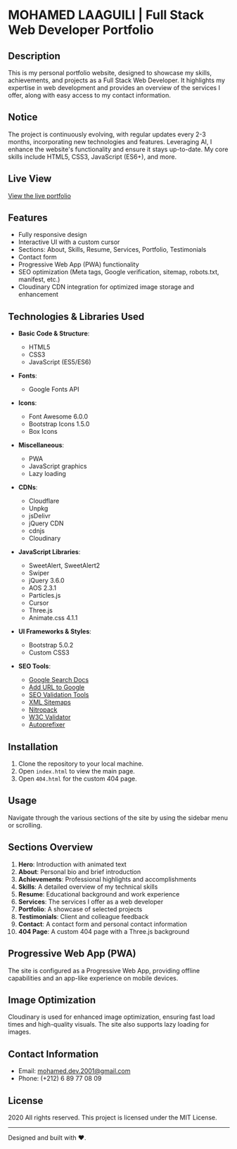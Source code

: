 # MOHAMED LAAGUILI | Full Stack Web Developer Portfolio

## Description
This is my personal portfolio website, designed to showcase my skills, achievements, and projects as a Full Stack Web Developer. It highlights my expertise in web development and provides an overview of the services I offer, along with easy access to my contact information.

## Notice
The project is continuously evolving, with regular updates every 2-3 months, incorporating new technologies and features. Leveraging AI, I enhance the website's functionality and ensure it stays up-to-date. My core skills include HTML5, CSS3, JavaScript (ES6+), and more.

## Live View
[View the live portfolio](https://laaguili-dev.app.genez.io/)

## Features
- Fully responsive design
- Interactive UI with a custom cursor
- Sections: About, Skills, Resume, Services, Portfolio, Testimonials
- Contact form
- Progressive Web App (PWA) functionality
- SEO optimization (Meta tags, Google verification, sitemap, robots.txt, manifest, etc.)
- Cloudinary CDN integration for optimized image storage and enhancement

## Technologies & Libraries Used
- **Basic Code & Structure**:  
  - HTML5  
  - CSS3  
  - JavaScript (ES5/ES6)

- **Fonts**:  
  - Google Fonts API

- **Icons**:  
  - Font Awesome 6.0.0  
  - Bootstrap Icons 1.5.0  
  - Box Icons

- **Miscellaneous**:  
  - PWA  
  - JavaScript graphics  
  - Lazy loading

- **CDNs**:  
  - Cloudflare  
  - Unpkg  
  - jsDelivr  
  - jQuery CDN  
  - cdnjs  
  - Cloudinary

- **JavaScript Libraries**:  
  - SweetAlert, SweetAlert2  
  - Swiper  
  - jQuery 3.6.0  
  - AOS 2.3.1  
  - Particles.js  
  - Cursor  
  - Three.js  
  - Animate.css 4.1.1

- **UI Frameworks & Styles**:  
  - Bootstrap 5.0.2  
  - Custom CSS3

- **SEO Tools**:  
  - [Google Search Docs](https://developers.google.com/search/docs/crawling-indexing/special-tags?hl=fr)  
  - [Add URL to Google](https://www.google.nl/intl/nl/add_url.html)  
  - [SEO Validation Tools](https://webcode.tools/)  
  - [XML Sitemaps](https://www.xml-sitemaps.com/)  
  - [Nitropack](https://nitropack.io/demo/error)  
  - [W3C Validator](https://validator.w3.org/)  
  - [Autoprefixer](https://autoprefixer.github.io/)

## Installation
1. Clone the repository to your local machine.
2. Open `index.html` to view the main page.
3. Open `404.html` for the custom 404 page.

## Usage
Navigate through the various sections of the site by using the sidebar menu or scrolling.

## Sections Overview
1. **Hero**: Introduction with animated text
2. **About**: Personal bio and brief introduction
3. **Achievements**: Professional highlights and accomplishments
4. **Skills**: A detailed overview of my technical skills
5. **Resume**: Educational background and work experience
6. **Services**: The services I offer as a web developer
7. **Portfolio**: A showcase of selected projects
8. **Testimonials**: Client and colleague feedback
9. **Contact**: A contact form and personal contact information
10. **404 Page**: A custom 404 page with a Three.js background

## Progressive Web App (PWA)
The site is configured as a Progressive Web App, providing offline capabilities and an app-like experience on mobile devices.

## Image Optimization
Cloudinary is used for enhanced image optimization, ensuring fast load times and high-quality visuals. The site also supports lazy loading for images.

## Contact Information
- Email: mohamed.dev.2001@gmail.com
- Phone: (+212) 6 89 77 08 09

## License
2020 All rights reserved. This project is licensed under the MIT License.

---
Designed and built with ❤️.

